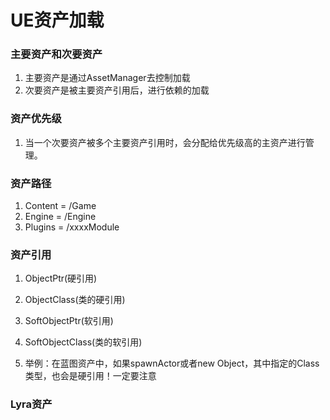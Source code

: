 # UE资产加载

### 主要资产和次要资产

1. 主要资产是通过AssetManager去控制加载
2. 次要资产是被主要资产引用后，进行依赖的加载

### 资产优先级

1. 当一个次要资产被多个主要资产引用时，会分配给优先级高的主资产进行管理。

### 资产路径

1. Content = /Game
2. Engine = /Engine
3. Plugins = /xxxxModule


### 资产引用

1. ObjectPtr(硬引用)
2. ObjectClass(类的硬引用)
3. SoftObjectPtr(软引用)
4. SoftObjectClass(类的软引用)

1. 举例：在蓝图资产中，如果spawnActor或者new Object，其中指定的Class类型，也会是硬引用！一定要注意


### Lyra资产

